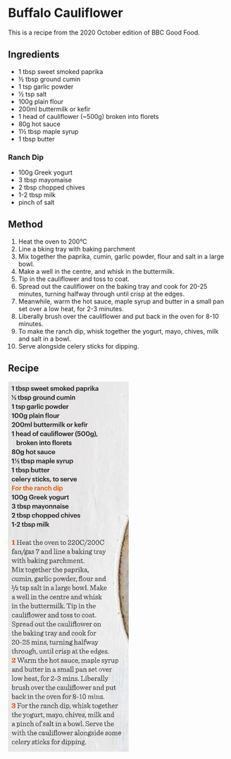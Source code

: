
# Buffalo Cauliflower # 

This is a recipe from the 2020 October edition of BBC Good Food.

## Ingredients ## 

- 1 tbsp sweet smoked paprika
- ½ tbsp ground cumin
- 1 tsp garlic powder
- ½ tsp salt
- 100g plain flour
- 200ml buttermilk or kefir
- 1 head of cauliflower (~500g) broken into florets
- 80g hot sauce
- 1½ tbsp maple syrup
- 1 tbsp butter

### Ranch Dip

- 100g Greek yogurt
- 3 tbsp mayomaise
- 2 tbsp chopped chives
- 1-2 tbsp milk
- pinch of salt

## Method ## 

1. Heat the oven to 200°C
1. Line a bking tray with baking parchment
1. Mix together the paprika, cumin, garlic powder, flour and salt in a large bowl.
1. Make a well in the centre, and whisk in the buttermilk.
1. Tip in the cauliflower and toss to coat.
1. Spread out the cauliflower on the baking tray and cook for 20-25 minutes, turning halfway through until crisp at the edges.
1. Meanwhile, warm the hot sauce, maple syrup and butter in a small pan set over a low heat, for 2-3 minutes.
1. Liberally brush over the cauliflower and put back in the oven for 8-10 minutes.
1. To make the ranch dip, whisk together the yogurt, mayo, chives, milk and salt in a bowl.
1. Serve alongside celery sticks for dipping.

## Recipe

![Buffalo Cauliflower Recipe](/public/images/Buffalo-Cauliflower.png)

